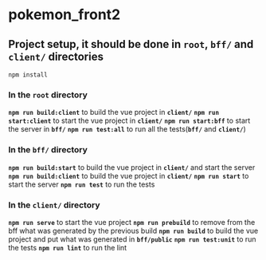 # pokemon_front2

## Project setup, it should be done in **`root`**, **`bff/`** and **`client/`** directories
```
npm install
```
### In the `root` directory
**`npm run build:client`** to build the vue project in **`client/`**
**`npm run start:client`** to start the vue project in **`client/`**
**`npm run start:bff`** to start the server in **`bff/`**
**`npm run test:all`** to run all the tests(**`bff/`** and **`client/`**)

### In the `bff/` directory
**`npm run build:start`** to build the vue project in **`client/`** and start the server
**`npm run build:client`** to build the vue project in **`client/`**
**`npm run start`** to start the server
**`npm run test`** to run the tests

### In the `client/` directory
**`npm run serve`** to start the vue project
**`npm run prebuild`** to remove from the bff what was generated by the previous build
**`npm run build`** to build the vue project and put what was generated in **`bff/public`**
**`npm run test:unit`** to run the tests
**`npm run lint`** to run the lint